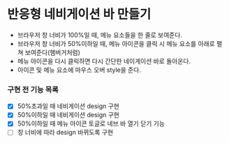 # 반응형 네비게이션 바 만들기

- 브라우저 창 너비가 100%일 때, 메뉴 요소들을 한 줄로 보여준다.
- 브라우저 창 너비가 50%이하일 때, 메뉴 아이콘을 클릭 시 메뉴 요소를 아래로 펼쳐 보여준다(햄버거처럼)
- 메뉴 아이콘을 다시 클릭하면 다시 간단한 네이게이션 바로 돌아온다.
- 아이콘 및 메뉴 요소에 마우스 오버 style을 준다.

### 구현 전 기능 목록

- [x] 50%초과일 때 네비게이션 design 구현
- [x] 50%이하일 때 네비게이션 design 구현
- [x] 50%이하일 때 메뉴 아이콘 토글로 네브 바 열기 닫기 기능
- [ ] 창 너비에 따라 design 바뀌도록 구현
